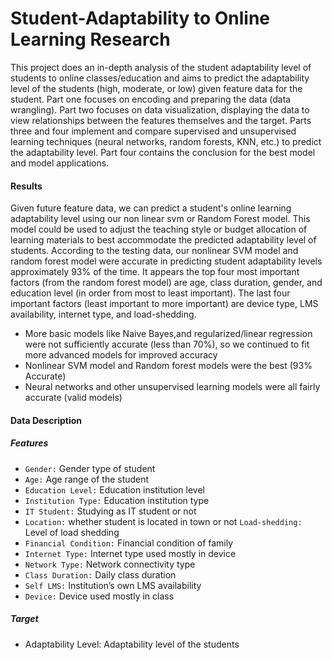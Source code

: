 # Student-Adaptability to Online Learning Research

 This project does an in-depth analysis of the student adaptability level of students to online classes/education and aims to predict the adaptability level of the students (high, moderate, or low) given feature data for the student.  Part one focuses on encoding and preparing the data (data wrangling).  Part two focuses on data visualization, displaying the data to view relationships between the features themselves and the target.  Parts three and four implement and compare supervised and unsupervised learning techniques (neural networks, random forests, KNN, etc.) to predict the adaptability level. Part four contains the conclusion for the best model and model applications.

#### Results
Given future feature data, we can predict a student's online learning adaptability level using our non
linear svm or Random Forest model. This model could be used to adjust the teaching style or budget allocation of learning materials to best accommodate the predicted adaptability level of students.  According to the testing data, our nonlinear SVM model and random forest model were accurate in predicting student adaptability levels approximately 93% of the time.  It appears the top four most important factors (from the random forest model) are age, class duration, gender, and education level (in order from most to least important).  The last four important factors (least important to more important) are device type, LMS availability, internet type, and load-shedding.

+ More basic models like Naive Bayes,and regularized/linear regression were not sufficiently accurate (less than 70%), so we continued to fit more advanced models for improved accuracy
+ Nonlinear SVM model and Random forest models were the best (93% Accurate)
+ Neural networks and other unsupervised learning models were all fairly accurate (valid models)



#### Data Description
##### Features
* `Gender:` Gender type of student
* `Age:` Age range of the student
* `Education Level:` Education institution level
* `Institution Type:` Education institution type
* `IT Student:` Studying as IT student or not
* `Location:` whether student is located in town or not
   `Load-shedding:` Level of load shedding
* `Financial Condition:` Financial condition of family
* `Internet Type:` Internet type used mostly in device
* `Network Type:` Network connectivity type
* `Class Duration:` Daily class duration
* `Self LMS:` Institution’s own LMS availability
* `Device:` Device used mostly in class

##### Target
* Adaptability Level: Adaptability level of the students
